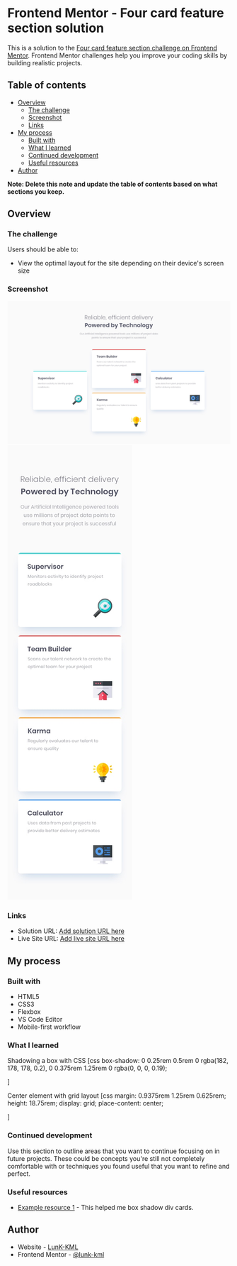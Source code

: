 # Frontend Mentor - Four card feature section solution

This is a solution to the [Four card feature section challenge on Frontend Mentor](https://www.frontendmentor.io/challenges/four-card-feature-section-weK1eFYK). Frontend Mentor challenges help you improve your coding skills by building realistic projects.

## Table of contents

- [Overview](#overview)
  - [The challenge](#the-challenge)
  - [Screenshot](#screenshot)
  - [Links](#links)
- [My process](#my-process)
  - [Built with](#built-with)
  - [What I learned](#what-i-learned)
  - [Continued development](#continued-development)
  - [Useful resources](#useful-resources)
- [Author](#author)

**Note: Delete this note and update the table of contents based on what sections you keep.**

## Overview

### The challenge

Users should be able to:

- View the optimal layout for the site depending on their device's screen size

### Screenshot

![](./design/desktop-design.jpg)
![](./design/mobile-design.jpg)

### Links

- Solution URL: [Add solution URL here](https://github.com/lunk-kml/4-cards.git)
- Live Site URL: [Add live site URL here](https://lunk-kml.github.io/4-cards/)

## My process

### Built with

- HTML5
- CSS3
- Flexbox
- VS Code Editor
- Mobile-first workflow

### What I learned

Shadowing a box with CSS
[css
box-shadow: 0 0.25rem 0.5rem 0 rgba(182, 178, 178, 0.2), 0 0.375rem 1.25rem 0
rgba(0, 0, 0, 0.19);

]

Center element with grid layout
[css
margin: 0.9375rem 1.25rem 0.625rem;
height: 18.75rem;
display: grid;
place-content: center;

]

### Continued development

Use this section to outline areas that you want to continue focusing on in future projects. These could be concepts you're still not completely comfortable with or techniques you found useful that you want to refine and perfect.

### Useful resources

- [Example resource 1](https://www.w3schools.com/css/css3_shadows_box.asp) - This helped me box shadow div cards.

## Author

- Website - [LunK-KML](https://github.com/lunk-kml)
- Frontend Mentor - [@lunk-kml](https://www.frontendmentor.io/profile/lunk-kml)
